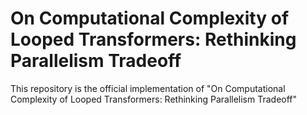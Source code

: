 # On Computational Complexity of Looped Transformers: Rethinking Parallelism Tradeoff

This repository is the official implementation of "On Computational Complexity of Looped Transformers: Rethinking Parallelism Tradeoff"
